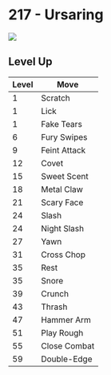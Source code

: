 # 217 - Ursaring
![][217]

## Level Up

Level | Move
---   | ---
  1   | Scratch
  1   | Lick
  1   | Fake Tears
  6   | Fury Swipes
  9   | Feint Attack
 12   | Covet
 15   | Sweet Scent
 18   | Metal Claw
 21   | Scary Face
 24   | Slash
 24   | Night Slash
 27   | Yawn
 31   | Cross Chop
 35   | Rest
 35   | Snore
 39   | Crunch
 43   | Thrash
 47   | Hammer Arm
 51   | Play Rough
 55   | Close Combat
 59   | Double-Edge

[217]: ../img/pokemon/217.png
